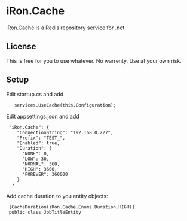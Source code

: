# iRon.Cache

iRon.Cache is a Redis repository service for .net

## License 
This is free for you to use whatever.  No warrenty.  Use at your own risk.

## Setup

Edit startup.cs and add
```
   services.UseCache(this.Configuration);
```
Edit appsettings.json and add

```
 "iRon.Cache": {
    "ConnectionString": "192.168.0.227",
    "Prefix": "TEST_",
    "Enabled": true,
    "Duration": {
      "NONE": 0,
      "LOW": 30,
      "NORMAL": 360,
      "HIGH": 3600,
      "FOREVER": 360000
    }
  }
```

Add cache duration to you entity objects:
```
 [CacheDuration(iRon.Cache.Enums.Duration.HIGH)]
 public class JobTitleEntity     
```
